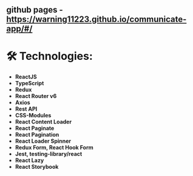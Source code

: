 ## github pages - https://warning11223.github.io/communicate-app/#/

# 🛠 Technologies:

- **ReactJS**
- **TypeScript**
- **Redux** 
- **React Router v6** 
- **Axios** 
- **Rest API**
- **CSS-Modules**
- **React Content Loader**
- **React Paginate**
- **React Pagination**
- **React Loader Spinner**
- **Redux Form, React Hook Form**
- **Jest, testing-library/react**
- **React Lazy**
- **React Storybook**

